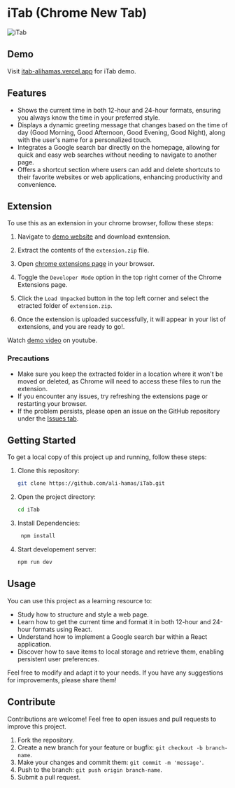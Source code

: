 # iTab (Chrome New Tab)

![iTab](/project_img.png)

## Demo

Visit [itab-alihamas.vercel.app](https://itab-alihamas.vercel.app) for iTab demo.

## Features

- Shows the current time in both 12-hour and 24-hour formats, ensuring you always know the time in your preferred style.
- Displays a dynamic greeting message that changes based on the time of day (Good Morning, Good Afternoon, Good Evening, Good Night), along with the user's name for a personalized touch.
- Integrates a Google search bar directly on the homepage, allowing for quick and easy web searches without needing to navigate to another page.
- Offers a shortcut section where users can add and delete shortcuts to their favorite websites or web applications, enhancing productivity and convenience.

## Extension

To use this as an extension in your chrome browser, follow these steps:

1. Navigate to [demo website](https://itab-alihamas.vercel.app/extension.zip) and download exntension.

2. Extract the contents of the `extension.zip` file.

3. Open [chrome extensions page](chrome://extensions/) in your browser.

4. Toggle the `Developer Mode` option in the top right corner of the Chrome Extensions page.

5. Click the `Load Unpacked` button in the top left corner and select the etracted folder of `extension.zip`.

6. Once the extension is uploaded successfully, it will appear in your list of extensions, and you are ready to go!.

Watch [demo video](https://www.youtube.com/watch?v=DZfSLn86G7c&ab_channel=AliHamasGhurki) on youtube.

### Precautions

- Make sure you keep the extracted folder in a location where it won't be moved or deleted, as Chrome will need to access these files to run the extension.
- If you encounter any issues, try refreshing the extensions page or restarting your browser.
- If the problem persists, please open an issue on the GitHub repository under the [Issues tab](https://github.com/ali-hamas/iTab/issues).

## Getting Started

To get a local copy of this project up and running, follow these steps:

1. Clone this repository:

   ```bash
   git clone https://github.com/ali-hamas/iTab.git
   ```

2. Open the project directory:

   ```bash
   cd iTab
   ```

3. Install Dependencies:

   ```bash
    npm install
   ```

4. Start developement server:

   ```bash
   npm run dev
   ```

## Usage

You can use this project as a learning resource to:

- Study how to structure and style a web page.
- Learn how to get the current time and format it in both 12-hour and 24-hour formats using React.
- Understand how to implement a Google search bar within a React application.
- Discover how to save items to local storage and retrieve them, enabling persistent user preferences.

Feel free to modify and adapt it to your needs. If you have any suggestions for improvements, please share them!

## Contribute

Contributions are welcome! Feel free to open issues and pull requests to improve this project.

1. Fork the repository.
2. Create a new branch for your feature or bugfix: `git checkout -b branch-name`.
3. Make your changes and commit them: `git commit -m 'message'`.
4. Push to the branch: `git push origin branch-name`.
5. Submit a pull request.
